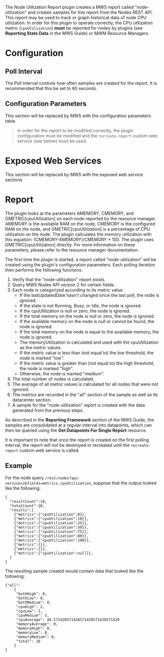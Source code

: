 The Node Utilization Report plugin creates a MWS report called "node-utilization" and creates samples for this report
from the Nodes REST API.  This report may be used to track or graph historical data of node CPU
utilization.  In order for this plugin to operate correctly, the CPU utilization metric (`cpuUtilization`) **must**
be reported for nodes by plugins (see **Reporting State Data** in the MWS Guide) or MWM Resource Managers.

# Configuration

## Poll Interval

The Poll Interval controls how often samples are created for the report.  It is recommended that this be set to
60 seconds.

## Configuration Parameters

<div class="configuration-table">This section will be replaced by MWS with the configuration parameters table</div>

> In order for the report to be modified correctly, the plugin configuration must be modified and the `recreate-report` custom
> web service (see below) must be used.

# Exposed Web Services

<div class="webservice-table">This section will be replaced by MWS with the exposed web service sections</div>

# Report
The plugin looks at the parameters AMEMORY, CMEMORY, and GMETRIC[cpuUtilization] on each node reported by the resource manager. AMEMORY
is the available RAM on the node, CMEMORY is the configured RAM on the node, and GMETRIC[cpuUtilization] is a percentage of CPU utilization
on the node.  The plugin calculates the memory utilization with this equation: (CMEMORY-AMEMORY)/CMEMORY * 100. The plugin uses GMETRIC[cpuUtilization]
directly. For more information on these parameters, please refer to the resource manager documentation.

The first time the plugin is started, a report called "node-utilization" will be created using the plugin's
configuration parameters.  Each polling iteration then performs the following functions:

1. Verify that the "node-utilization" report exists.
2. Query MWS Nodes API version 2 for certain fields.
3. Each node is categorized according to its metric value:
	* If the lastUpdatedDate hasn't changed since the last poll, the node is ignored.
	* If the state is not Running, Busy, or Idle, the node is ignored.
	* If the cpuUtilization is null or zero, the node is ignored.
	* If the total memory on the node is null or zero, the node is ignored.
	* If the available memory on the node is null or cannot be found, the node is ignored.
	* If the total memory on the node is equal to the available memory, the node is ignored.
	* The memoryUtilization is calculated and used with the cpuUtilization as the metric values.
	* If the metric value is less than (not equal to) the low threshold, the node is marked "low".
	* If the metric value is greater than (not equal to) the high threshold, the node is marked "high".
	* Otherwise, the node is marked "medium".
4. The total number of nodes is calculated.
5. The average of all metric values is calculated for all nodes that were not ignored.
6. The metrics are recorded in the "all" section of the sample as well as its datacenter section.
7. A sample for the "node-utilization" report is created with the data generated from the previous steps.

As described in the **Reporting Framework** section of the MWS Guide, the samples are consolidated at a
regular interval into datapoints, which can then be queried using the **Get Datapoints For Single Report** resource.

It is important to note that once the report is created on the first polling interval, the report will not be destroyed
or recreated until the `recreate-report` custom web service is called.

## Example

For the node query `/rest/nodes?api-version=2&fields=metrics.cpuUtilization`, suppose that the output looked like the
following:

```
{
  "resultCount":10,
  "totalCount":10,
  "results":[
    {"metrics":{"cpuUtilization":0}},
    {"metrics":{"cpuUtilization":10}},
    {"metrics":{"cpuUtilization":25}},
    {"metrics":{"cpuUtilization":50}},
    {"metrics":{"cpuUtilization":75}},
    {"metrics":{"cpuUtilization":80}},
    {"metrics":{"cpuUtilization":100}},
    {"metrics":{}},
    {"metrics":{}},
    {"metrics":{"cpuUtilization":null}},
  ]
}
```

The resulting sample created would contain data that looked like the following:

```
{"all":
	{
     "bothHigh": 0,
     "bothLow": 0,
     "bothMedium": 0,
     "cpuHigh": 2,
     "cpuLow": 2,
     "cpuMedium": 3,
     "cpuAverage": 48.571428571428571428571428571429
     "memoryAverage": 0,
     "memoryHigh": 0,
     "memoryLow": 0,
     "memoryMedium": 0,
     "total": 10
	}
}
```